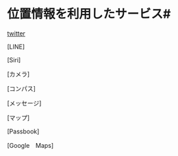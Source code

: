 # 位置情報を利用したサービス#

[twitter](https://line.me/ja/)

[LINE]

[Siri]

[カメラ]

[コンパス]

[メッセージ]

[マップ]

[Passbook]

[Google　Maps]
